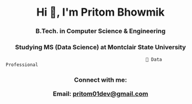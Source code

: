 <h1 align="center">Hi 👋, I'm Pritom Bhowmik</h1>
<h3 align="center"> B.Tech. in Computer Science & Engineering </h3>
<h3 align="center"> Studying MS (Data Science) at Montclair State University </h3>                                                    





                     
                        
                                                        🔭 Data Professional



<h3 align="center">Connect with me:
 
  
Email: pritom01dev@gmail.com </h3>
<p align="center">
</p>

